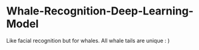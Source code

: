 # Whale-Recognition-Deep-Learning-Model
Like facial recognition but for whales. All whale tails are unique : )
